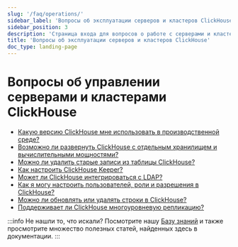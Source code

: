 ```yaml
---
slug: '/faq/operations/'
sidebar_label: 'Вопросы об эксплуатации серверов и кластеров ClickHouse'
sidebar_position: 3
description: 'Страница входа для вопросов о работе с серверами и кластерами ClickHouse'
title: 'Вопросы об эксплуатации серверов и кластеров ClickHouse'
doc_type: landing-page
---
```

# Вопросы об управлении серверами и кластерами ClickHouse

- [Какую версию ClickHouse мне использовать в производственной среде?](/faq/operations/production.md)
- [Возможно ли развернуть ClickHouse с отдельным хранилищем и вычислительными мощностями?](/faq/operations/separate_storage.md)
- [Можно ли удалить старые записи из таблицы ClickHouse?](/faq/operations/delete-old-data.md)
- [Как настроить ClickHouse Keeper?](/guides/sre/keeper/index.md)
- [Может ли ClickHouse интегрироваться с LDAP?](/guides/sre/user-management/configuring-ldap.md)
- [Как я могу настроить пользователей, роли и разрешения в ClickHouse?](/guides/sre/user-management/index.md)
- [Можно ли обновлять или удалять строки в ClickHouse?](/guides/developer/mutations.md)
- [Поддерживает ли ClickHouse многоуровневую репликацию?](/faq/operations/multi-region-replication.md)

:::info Не нашли то, что искали?
Посмотрите нашу [Базу знаний](/knowledgebase/) и также просмотрите множество полезных статей, найденных здесь в документации.
:::